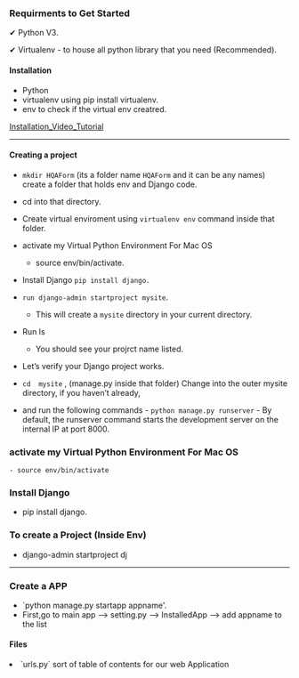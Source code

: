 ### Requirments to Get Started
 <p>✔ Python V3. </p>
 <p>✔ Virtualenv - to house all python library that you need (Recommended).  </p>
 
 #### Installation
 -   Python
 -   virtualenv using pip install virtualenv.
   -  env to check if the virtual env creatred.
   
  [Installation_Video_Tutorial](https://www.youtube.com/watch?v=IMG4r03G6g8) 
 
--- 
#### Creating a project
  - `mkdir HQAForm` (its a folder name `HQAForm` and it can be any names) create a folder that holds env and Django code.
  - cd into that directory. 
  - Create virtual enviroment using `virtualenv env` command inside that folder.
  - activate my Virtual Python Environment For Mac OS    
       - source env/bin/activate.
  - Install Django  `pip install django.` 
  - `run django-admin startproject mysite`.
    - This will create a `mysite` directory in your current directory.
  
  - Run ls
      -  You should see your projrct name listed.
   
  - Let’s verify your Django project works. 
   - `cd  mysite` , (manage.py  inside that folder) Change into the outer mysite directory, if you haven’t already,
  -  and run the following commands
    -   `python manage.py runserver`
    -   By default, the runserver command starts the development server on the internal IP at port 8000.


### activate my Virtual Python Environment For Mac OS    
    - source env/bin/activate    

### Install Django
  - pip install django.

### To create a Project (Inside Env)
  - django-admin startproject dj 

---


### Create a APP
 - `python manage.py startapp appname'.
 -  First,go to main app --> setting.py --> InstalledApp --> add appname to the list


#### Files
<li> `urls.py` sort of table of contents for our web Application</li>



